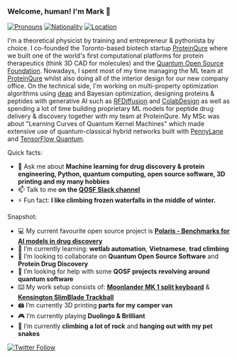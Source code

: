 ### Welcome, human! I'm Mark 👋

[![Pronouns](https://img.shields.io/badge/Pronouns-he%2Fhim-blue)](https://uwm.edu/lgbtrc/support/gender-pronouns/)
[![Nationality](https://img.shields.io/badge/Nationality-German-gold)](https://goo.gl/maps/PENwf1CozT6TpnBW6)
[![Location](https://img.shields.io/badge/Location-Toronto%2C%20Canada-red)](https://goo.gl/maps/oX2GBATc4ev1mgLT6)

I'm a theoretical physicist by training and entrepreneur & pythonista by choice. I co-founded the Toronto-based biotech startup [ProteinQure](https://proteinqure.com) where we built one of the world's first computational platforms for protein therapeutics (think 3D CAD for molecules) and the [Quantum Open Source Foundation](https://qosf.org). Nowadays, I spent most of my time managing the ML team at [ProteinQure](https://proteinqure.com) whilst also doing all of the interior design for our new company office. On the technical side, I'm working on multi-property optimization algorithms using [deap](https://github.com/DEAP/deap) and Bayesian optimization, designing proteins & peptides with generative AI such as [RFDiffusion](https://github.com/RosettaCommons/RFdiffusion) and [ColabDesign](https://github.com/sokrypton/ColabDesign) as well as spending a lot of time building proprietary ML models for peptide drug delivery & discovery together with my team at ProteinQure. My MSc was about "Learning Curves of Quantum Kernel Machines" which made extensive use of quantum-classical hybrid networks built with [PennyLane](https://github.com/PennyLaneAI/pennylane) and [TensorFlow Quantum](https://github.com/tensorflow/quantum).

Quick facts:

- 💬 Ask me about **Machine learning for drug discovery & protein engineering, Python, quantum computing, open source software, 3D printing and my many hobbies**
- 📫 Talk to me **on the [QOSF Slack channel](https://qosf.org/join)**
- ⚡ Fun fact: **I like climbing frozen waterfalls in the middle of winter.**

Snapshot:

- 💻 My current favourite open source project is **[Polaris - Benchmarks for AI models in drug discovery](https://github.com/polaris-hub/polaris)**
- 🌱 I’m currently learning: **wetlab automation**, **Vietnamese**, **trad climbing**
- 👯 I’m looking to collaborate on **Quantum Open Source Software** and **Protein Drug Discovery**
- 🤔 I’m looking for help with some **QOSF projects revolving around quantum software**
- ⌨️ My work setup consists of: [**Moonlander MK 1 split keyboard**](https://www.zsa.io/moonlander/) & [**Kensington SlimBlade Trackball**](https://www.kensington.com/en-ca/p/products/control/trackballs/slimblade-trackball/)
- 🖨️ I’m currently 3D printing **parts for my camper van**
- 🎮 I’m currently playing **Duolingo & Brilliant**
- 🚐 I’m currently **climbing a lot of rock** and **hanging out with my pet snakes**

[![Twitter Follow](https://img.shields.io/twitter/follow/mark_fingerhuth?style=social)](https://twitter.com/mark_fingerhuth)
